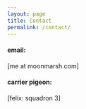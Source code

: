 ```yaml
---
layout: page
title: Contact
permalink: /contact/
---
```


#### email:
[me at moonmarsh.com]

#### carrier pigeon:
[felix: squadron 3]
